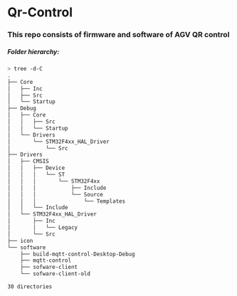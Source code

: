 # Qr-Control

### This repo consists of firmware and software of AGV QR control

##### Folder hierarchy:

```bash
> tree -d-C
.
├── Core
│   ├── Inc
│   ├── Src
│   └── Startup
├── Debug
│   ├── Core
│   │   ├── Src
│   │   └── Startup
│   └── Drivers
│       └── STM32F4xx_HAL_Driver
│           └── Src
├── Drivers
│   ├── CMSIS
│   │   ├── Device
│   │   │   └── ST
│   │   │       └── STM32F4xx
│   │   │           ├── Include
│   │   │           └── Source
│   │   │               └── Templates
│   │   └── Include
│   └── STM32F4xx_HAL_Driver
│       ├── Inc
│       │   └── Legacy
│       └── Src
├── icon
└── software
    ├── build-mqtt-control-Desktop-Debug
    ├── mqtt-control
    ├── sofware-client
    └── sofware-client-old

30 directories
```
